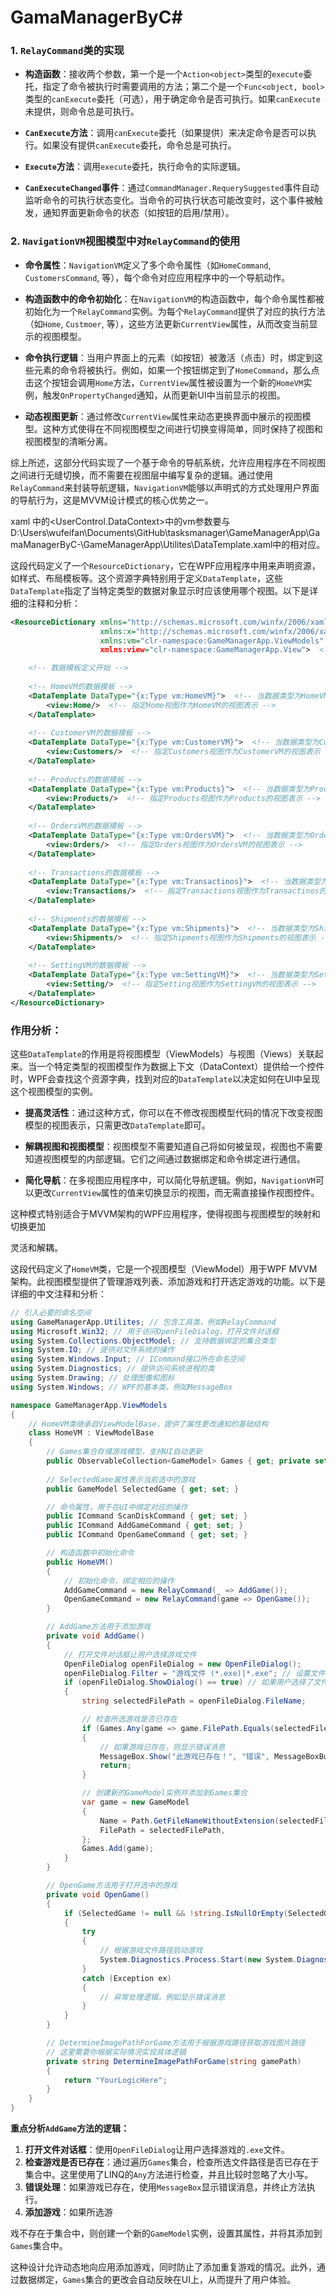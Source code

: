 # GamaManagerByC#


### 1. `RelayCommand`类的实现

- **构造函数**：接收两个参数，第一个是一个`Action<object>`类型的`execute`委托，指定了命令被执行时需要调用的方法；第二个是一个`Func<object, bool>`类型的`canExecute`委托（可选），用于确定命令是否可执行。如果`canExecute`未提供，则命令总是可执行。

- **`CanExecute`方法**：调用`canExecute`委托（如果提供）来决定命令是否可以执行。如果没有提供`canExecute`委托，命令总是可执行。

- **`Execute`方法**：调用`execute`委托，执行命令的实际逻辑。

- **`CanExecuteChanged`事件**：通过`CommandManager.RequerySuggested`事件自动监听命令的可执行状态变化。当命令的可执行状态可能改变时，这个事件被触发，通知界面更新命令的状态（如按钮的启用/禁用）。

### 2. `NavigationVM`视图模型中对`RelayCommand`的使用

- **命令属性**：`NavigationVM`定义了多个命令属性（如`HomeCommand`, `CustomersCommand`, 等），每个命令对应应用程序中的一个导航动作。

- **构造函数中的命令初始化**：在`NavigationVM`的构造函数中，每个命令属性都被初始化为一个`RelayCommand`实例。为每个`RelayCommand`提供了对应的执行方法（如`Home`, `Custmoer`, 等），这些方法更新`CurrentView`属性，从而改变当前显示的视图模型。

- **命令执行逻辑**：当用户界面上的元素（如按钮）被激活（点击）时，绑定到这些元素的命令将被执行。例如，如果一个按钮绑定到了`HomeCommand`，那么点击这个按钮会调用`Home`方法，`CurrentView`属性被设置为一个新的`HomeVM`实例，触发`OnPropertyChanged`通知，从而更新UI中当前显示的视图。

- **动态视图更新**：通过修改`CurrentView`属性来动态更换界面中展示的视图模型。这种方式使得在不同视图模型之间进行切换变得简单，同时保持了视图和视图模型的清晰分离。

综上所述，这部分代码实现了一个基于命令的导航系统，允许应用程序在不同视图之间进行无缝切换，而不需要在视图层中编写复杂的逻辑。通过使用`RelayCommand`来封装导航逻辑，`NavigationVM`能够以声明式的方式处理用户界面的导航行为，这是MVVM设计模式的核心优势之一。


xaml 中的<UserControl.DataContext>中的vm参数要与D:\Users\wufeifan\Documents\GitHub\tasksmanager\GameManagerApp\GamaManagerByC-\GameManagerApp\Utilites\DataTemplate.xaml中的相对应。

这段代码定义了一个`ResourceDictionary`，它在WPF应用程序中用来声明资源，如样式、布局模板等。这个资源字典特别用于定义`DataTemplate`，这些`DataTemplate`指定了当特定类型的数据对象显示时应该使用哪个视图。以下是详细的注释和分析：

```xml
<ResourceDictionary xmlns="http://schemas.microsoft.com/winfx/2006/xaml/presentation"
                    xmlns:x="http://schemas.microsoft.com/winfx/2006/xaml"
                    xmlns:vm="clr-namespace:GameManagerApp.ViewModels"  <!-- 定义了ViewModels命名空间的引用 -->
                    xmlns:view="clr-namespace:GameManagerApp.View">  <!-- 定义了View命名空间的引用 -->

    <!-- 数据模板定义开始 -->
    
    <!-- HomeVM的数据模板 -->
    <DataTemplate DataType="{x:Type vm:HomeVM}">  <!-- 当数据类型为HomeVM时使用的模板 -->
        <view:Home/>  <!-- 指定Home视图作为HomeVM的视图表示 -->
    </DataTemplate>
    
    <!-- CustomerVM的数据模板 -->
    <DataTemplate DataType="{x:Type vm:CustomerVM}">  <!-- 当数据类型为CustomerVM时使用的模板 -->
        <view:Customers/>  <!-- 指定Customers视图作为CustomerVM的视图表示 -->
    </DataTemplate>
    
    <!-- Products的数据模板 -->
    <DataTemplate DataType="{x:Type vm:Products}">  <!-- 当数据类型为Products时使用的模板 -->
        <view:Products/>  <!-- 指定Products视图作为Products的视图表示 -->
    </DataTemplate>
    
    <!-- OrdersVM的数据模板 -->
    <DataTemplate DataType="{x:Type vm:OrdersVM}">  <!-- 当数据类型为OrdersVM时使用的模板 -->
        <view:Orders/>  <!-- 指定Orders视图作为OrdersVM的视图表示 -->
    </DataTemplate>
    
    <!-- Transactions的数据模板 -->
    <DataTemplate DataType="{x:Type vm:Transactinos}">  <!-- 当数据类型为Transactinos时使用的模板，注意可能的拼写错误 -->
        <view:Transactions/>  <!-- 指定Transactions视图作为Transactinos的视图表示 -->
    </DataTemplate>
    
    <!-- Shipments的数据模板 -->
    <DataTemplate DataType="{x:Type vm:Shipments}">  <!-- 当数据类型为Shipments时使用的模板 -->
        <view:Shipments/>  <!-- 指定Shipments视图作为Shipments的视图表示 -->
    </DataTemplate>
    
    <!-- SettingVM的数据模板 -->
    <DataTemplate DataType="{x:Type vm:SettingVM}">  <!-- 当数据类型为SettingVM时使用的模板 -->
        <view:Setting/>  <!-- 指定Setting视图作为SettingVM的视图表示 -->
    </DataTemplate>
</ResourceDictionary>
```

### 作用分析：

这些`DataTemplate`的作用是将视图模型（ViewModels）与视图（Views）关联起来。当一个特定类型的视图模型作为数据上下文（DataContext）提供给一个控件时，WPF会查找这个资源字典，找到对应的`DataTemplate`以决定如何在UI中呈现这个视图模型的实例。

- **提高灵活性**：通过这种方式，你可以在不修改视图模型代码的情况下改变视图模型的视图表示，只需更改`DataTemplate`即可。

- **解耦视图和视图模型**：视图模型不需要知道自己将如何被呈现，视图也不需要知道视图模型的内部逻辑。它们之间通过数据绑定和命令绑定进行通信。

- **简化导航**：在多视图应用程序中，可以简化导航逻辑。例如，`NavigationVM`可以更改`CurrentView`属性的值来切换显示的视图，而无需直接操作视图控件。

这种模式特别适合于MVVM架构的WPF应用程序，使得视图与视图模型的映射和切换更加

灵活和解耦。


这段代码定义了`HomeVM`类，它是一个视图模型（ViewModel）用于WPF MVVM架构。此视图模型提供了管理游戏列表、添加游戏和打开选定游戏的功能。以下是详细的中文注释和分析：

```csharp
// 引入必要的命名空间
using GameManagerApp.Utilites; // 包含工具类，例如RelayCommand
using Microsoft.Win32; // 用于访问OpenFileDialog，打开文件对话框
using System.Collections.ObjectModel; // 支持数据绑定的集合类型
using System.IO; // 提供对文件系统的操作
using System.Windows.Input; // ICommand接口所在命名空间
using System.Diagnostics; // 提供访问系统进程的类
using System.Drawing; // 处理图像和图标
using System.Windows; // WPF的基本类，例如MessageBox

namespace GameManagerApp.ViewModels
{
    // HomeVM类继承自ViewModelBase，提供了属性更改通知的基础结构
    class HomeVM : ViewModelBase
    {
        // Games集合存储游戏模型，支持UI自动更新
        public ObservableCollection<GameModel> Games { get; private set; } = new ObservableCollection<GameModel>();
        
        // SelectedGame属性表示当前选中的游戏
        public GameModel SelectedGame { get; set; }

        // 命令属性，用于在UI中绑定对应的操作
        public ICommand ScanDiskCommand { get; set; }
        public ICommand AddGameCommand { get; set; }
        public ICommand OpenGameCommand { get; set; }

        // 构造函数中初始化命令
        public HomeVM()
        {
            // 初始化命令，绑定相应的操作
            AddGameCommand = new RelayCommand(_ => AddGame());
            OpenGameCommand = new RelayCommand(game => OpenGame());
        }

        // AddGame方法用于添加游戏
        private void AddGame()
        {
            // 打开文件对话框让用户选择游戏文件
            OpenFileDialog openFileDialog = new OpenFileDialog();
            openFileDialog.Filter = "游戏文件 (*.exe)|*.exe"; // 设置文件过滤器
            if (openFileDialog.ShowDialog() == true) // 如果用户选择了文件
            {
                string selectedFilePath = openFileDialog.FileName;

                // 检查所选游戏是否已存在
                if (Games.Any(game => game.FilePath.Equals(selectedFilePath, StringComparison.OrdinalIgnoreCase)))
                {
                    // 如果游戏已存在，则显示错误消息
                    MessageBox.Show("此游戏已存在！", "错误", MessageBoxButton.OK, MessageBoxImage.Error);
                    return;
                }

                // 创建新的GameModel实例并添加到Games集合
                var game = new GameModel
                {
                    Name = Path.GetFileNameWithoutExtension(selectedFilePath),
                    FilePath = selectedFilePath,
                };
                Games.Add(game);
            }
        }

        // OpenGame方法用于打开选中的游戏
        private void OpenGame()
        {
            if (SelectedGame != null && !string.IsNullOrEmpty(SelectedGame.FilePath))
            {
                try
                {
                    // 根据游戏文件路径启动游戏
                    System.Diagnostics.Process.Start(new System.Diagnostics.ProcessStartInfo(SelectedGame.FilePath) { UseShellExecute = true });
                }
                catch (Exception ex)
                {
                    // 异常处理逻辑，例如显示错误消息
                }
            }
        }

        // DetermineImagePathForGame方法用于根据游戏路径获取游戏图片路径
        // 这里需要你根据实际情况实现具体逻辑
        private string DetermineImagePathForGame(string gamePath)
        {
            return "YourLogicHere";
        }
    }
}
```

**重点分析`AddGame`方法的逻辑：**

1. **打开文件对话框**：使用`OpenFileDialog`让用户选择游戏的`.exe`文件。
2. **检查游戏是否已存在**：通过遍历`Games`集合，检查所选文件路径是否已存在于集合中。这里使用了LINQ的`Any`方法进行检查，并且比较时忽略了大小写。
3. **错误处理**：如果游戏已存在，使用`MessageBox`显示错误消息，并终止方法执行。
4. **添加游戏**：如果所选游

戏不存在于集合中，则创建一个新的`GameModel`实例，设置其属性，并将其添加到`Games`集合中。

这种设计允许动态地向应用添加游戏，同时防止了添加重复游戏的情况。此外，通过数据绑定，`Games`集合的更改会自动反映在UI上，从而提升了用户体验。
